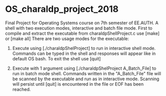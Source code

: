 # OS_charaldp_project_2018
  Final Project for Operating Systems course on 7th semester of EE.AUTH. A shell with two execution modes, interactive and batch file mode.
First to compile and extract the executable from charaldpShellProject.c use [make] or [make all]
There are two usage modes for the executable:

1) Execute using [./charaldpShelProject] to run in interactive shell mode. Commands can be typed in the shell and responses will appear like in default OS bash. To exit the shell use [quit]

2) Execute with 1 argument using [./charaldpShelProject A_Batch_File] to run in batch mode shell. Commands written in the "A_Batch_File" file will be scanned by the executable and run as in interactive mode. Scanning will persist until [quit] is encountered in the file or EOF has been reached. 
